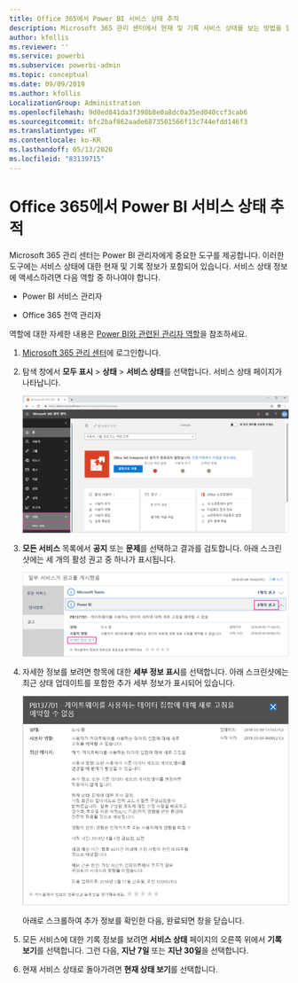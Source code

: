 ```yaml
---
title: Office 365에서 Power BI 서비스 상태 추적
description: Microsoft 365 관리 센터에서 현재 및 기록 서비스 상태를 보는 방법을 알아봅니다.
author: kfollis
ms.reviewer: ''
ms.service: powerbi
ms.subservice: powerbi-admin
ms.topic: conceptual
ms.date: 09/09/2019
ms.author: kfollis
LocalizationGroup: Administration
ms.openlocfilehash: 9d0ed841da3f398b8e0a8dc0a35ed040ccf3cab6
ms.sourcegitcommit: bfc2baf862aade6873501566f13c744efdd146f3
ms.translationtype: HT
ms.contentlocale: ko-KR
ms.lasthandoff: 05/13/2020
ms.locfileid: "83139715"
---
```

# <a name="track-power-bi-service-health-in-office-365"></a>Office 365에서 Power BI 서비스 상태 추적

Microsoft 365 관리 센터는 Power BI 관리자에게 중요한 도구를 제공합니다. 이러한 도구에는 서비스 상태에 대한 현재 및 기록 정보가 포함되어 있습니다. 서비스 상태 정보에 액세스하려면 다음 역할 중 하나여야 합니다.

* Power BI 서비스 관리자

* Office 365 전역 관리자

역할에 대한 자세한 내용은 [Power BI와 관련된 관리자 역할](service-admin-administering-power-bi-in-your-organization.md#administrator-roles-related-to-power-bi)을 참조하세요.

1. [Microsoft 365 관리 센터](https://portal.office.com/adminportal)에 로그인합니다.

1. 탐색 창에서 **모두 표시** > **상태** > **서비스 상태**를 선택합니다. 서비스 상태 페이지가 나타납니다.

    ![상태 및 서비스 상태 옵션이 표시된 Microsoft 365 관리 센터의 스크린샷](media/service-admin-health/service-health-tile.png)

1. **모든 서비스** 목록에서 **공지** 또는 **문제**를 선택하고 결과를 검토합니다. 아래 스크린샷에는 세 개의 활성 권고 중 하나가 표시됩니다.

    ![Power BI에 대한 세 가지 권고와 세부 정보 표시 옵션이 표시된 서비스 상태 페이지의 스크린샷](media/service-admin-health/active-advisories.png)

1. 자세한 정보를 보려면 항목에 대한 **세부 정보 표시**를 선택합니다. 아래 스크린샷에는 최근 상태 업데이트를 포함한 추가 세부 정보가 표시되어 있습니다.

    ![권고 세부 정보의 스크린샷](media/service-admin-health/advisory-details.png)

    아래로 스크롤하여 추가 정보를 확인한 다음, 완료되면 창을 닫습니다.

1. 모든 서비스에 대한 기록 정보를 보려면 **서비스 상태** 페이지의 오른쪽 위에서 **기록 보기**를 선택합니다. 그런 다음, **지난 7일** 또는 **지난 30일**을 선택합니다. 

1. 현재 서비스 상태로 돌아가려면 **현재 상태 보기**를 선택합니다.